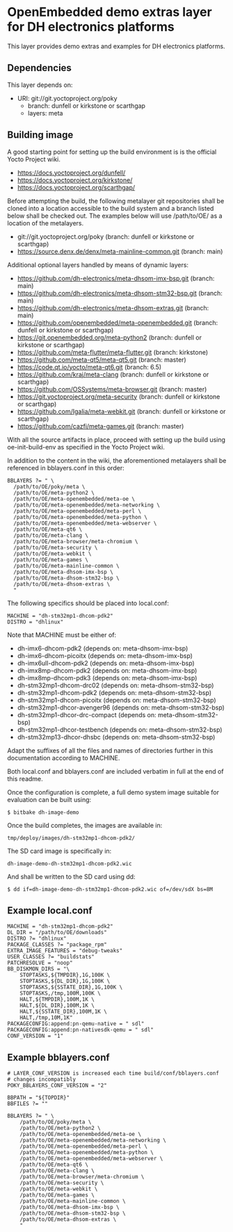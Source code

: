 OpenEmbedded demo extras layer for DH electronics platforms
===========================================================

This layer provides demo extras and examples for
DH electronics platforms.

Dependencies
------------

This layer depends on:

* URI: git://git.yoctoproject.org/poky
  - branch: dunfell or kirkstone or scarthgap
  - layers: meta

Building image
--------------

A good starting point for setting up the build environment is is the official
Yocto Project wiki.

* https://docs.yoctoproject.org/dunfell/
* https://docs.yoctoproject.org/kirkstone/
* https://docs.yoctoproject.org/scarthgap/

Before attempting the build, the following metalayer git repositories shall
be cloned into a location accessible to the build system and a branch listed
below shall be checked out. The examples below will use /path/to/OE/ as a
location of the metalayers.

* git://git.yoctoproject.org/poky					(branch: dunfell or kirkstone or scarthgap)
* https://source.denx.de/denx/meta-mainline-common.git			(branch: main)

Additional optional layers handled by means of dynamic layers:
* https://github.com/dh-electronics/meta-dhsom-imx-bsp.git		(branch: main)
* https://github.com/dh-electronics/meta-dhsom-stm32-bsp.git		(branch: main)
* https://github.com/dh-electronics/meta-dhsom-extras.git		(branch: main)
* https://github.com/openembedded/meta-openembedded.git			(branch: dunfell or kirkstone or scarthgap)
* https://git.openembedded.org/meta-python2				(branch: dunfell or kirkstone or scarthgap)
* https://github.com/meta-flutter/meta-flutter.git			(branch: kirkstone)
* https://github.com/meta-qt5/meta-qt5.git				(branch: master)
* https://code.qt.io/yocto/meta-qt6.git					(branch: 6.5)
* https://github.com/kraj/meta-clang					(branch: dunfell or kirkstone or scarthgap)
* https://github.com/OSSystems/meta-browser.git				(branch: master)
* https://git.yoctoproject.org/meta-security				(branch: dunfell or kirkstone or scarthgap)
* https://github.com/Igalia/meta-webkit.git				(branch: dunfell or kirkstone or scarthgap)
* https://github.com/cazfi/meta-games.git				(branch: master)

With all the source artifacts in place, proceed with setting up the build
using oe-init-build-env as specified in the Yocto Project wiki.

In addition to the content in the wiki, the aforementioned metalayers shall
be referenced in bblayers.conf in this order:

```
BBLAYERS ?= " \
  /path/to/OE/poky/meta \
  /path/to/OE/meta-python2 \
  /path/to/OE/meta-openembedded/meta-oe \
  /path/to/OE/meta-openembedded/meta-networking \
  /path/to/OE/meta-openembedded/meta-perl \
  /path/to/OE/meta-openembedded/meta-python \
  /path/to/OE/meta-openembedded/meta-webserver \
  /path/to/OE/meta-qt6 \
  /path/to/OE/meta-clang \
  /path/to/OE/meta-browser/meta-chromium \
  /path/to/OE/meta-security \
  /path/to/OE/meta-webkit \
  /path/to/OE/meta-games \
  /path/to/OE/meta-mainline-common \
  /path/to/OE/meta-dhsom-imx-bsp \
  /path/to/OE/meta-dhsom-stm32-bsp \
  /path/to/OE/meta-dhsom-extras \
  "
```

The following specifics should be placed into local.conf:

```
MACHINE = "dh-stm32mp1-dhcom-pdk2"
DISTRO = "dhlinux"
```

Note that MACHINE must be either of:

* dh-imx6-dhcom-pdk2		(depends on: meta-dhsom-imx-bsp)
* dh-imx6-dhcom-picoitx		(depends on: meta-dhsom-imx-bsp)
* dh-imx6ull-dhcom-pdk2		(depends on: meta-dhsom-imx-bsp)
* dh-imx8mp-dhcom-pdk2		(depends on: meta-dhsom-imx-bsp)
* dh-imx8mp-dhcom-pdk3		(depends on: meta-dhsom-imx-bsp)
* dh-stm32mp1-dhcom-drc02	(depends on: meta-dhsom-stm32-bsp)
* dh-stm32mp1-dhcom-pdk2	(depends on: meta-dhsom-stm32-bsp)
* dh-stm32mp1-dhcom-picoitx	(depends on: meta-dhsom-stm32-bsp)
* dh-stm32mp1-dhcor-avenger96	(depends on: meta-dhsom-stm32-bsp)
* dh-stm32mp1-dhcor-drc-compact	(depends on: meta-dhsom-stm32-bsp)
* dh-stm32mp1-dhcor-testbench	(depends on: meta-dhsom-stm32-bsp)
* dh-stm32mp13-dhcor-dhsbc	(depends on: meta-dhsom-stm32-bsp)

Adapt the suffixes of all the files and names of directories further in
this documentation according to MACHINE.

Both local.conf and bblayers.conf are included verbatim in full at the end
of this readme.

Once the configuration is complete, a full demo system image suitable for
evaluation can be built using:

```
$ bitbake dh-image-demo
```

Once the build completes, the images are available in:

```
tmp/deploy/images/dh-stm32mp1-dhcom-pdk2/
```

The SD card image is specifically in:

```
dh-image-demo-dh-stm32mp1-dhcom-pdk2.wic
```

And shall be written to the SD card using dd:

```
$ dd if=dh-image-demo-dh-stm32mp1-dhcom-pdk2.wic of=/dev/sdX bs=8M
```

Example local.conf
------------------
```
MACHINE = "dh-stm32mp1-dhcom-pdk2"
DL_DIR = "/path/to/OE/downloads"
DISTRO ?= "dhlinux"
PACKAGE_CLASSES ?= "package_rpm"
EXTRA_IMAGE_FEATURES = "debug-tweaks"
USER_CLASSES ?= "buildstats"
PATCHRESOLVE = "noop"
BB_DISKMON_DIRS = "\
    STOPTASKS,${TMPDIR},1G,100K \
    STOPTASKS,${DL_DIR},1G,100K \
    STOPTASKS,${SSTATE_DIR},1G,100K \
    STOPTASKS,/tmp,100M,100K \
    HALT,${TMPDIR},100M,1K \
    HALT,${DL_DIR},100M,1K \
    HALT,${SSTATE_DIR},100M,1K \
    HALT,/tmp,10M,1K"
PACKAGECONFIG:append:pn-qemu-native = " sdl"
PACKAGECONFIG:append:pn-nativesdk-qemu = " sdl"
CONF_VERSION = "1"
```

Example bblayers.conf
---------------------
```
# LAYER_CONF_VERSION is increased each time build/conf/bblayers.conf
# changes incompatibly
POKY_BBLAYERS_CONF_VERSION = "2"

BBPATH = "${TOPDIR}"
BBFILES ?= ""

BBLAYERS ?= " \
	/path/to/OE/poky/meta \
	/path/to/OE/meta-python2 \
	/path/to/OE/meta-openembedded/meta-oe \
	/path/to/OE/meta-openembedded/meta-networking \
	/path/to/OE/meta-openembedded/meta-perl \
	/path/to/OE/meta-openembedded/meta-python \
	/path/to/OE/meta-openembedded/meta-webserver \
	/path/to/OE/meta-qt6 \
	/path/to/OE/meta-clang \
	/path/to/OE/meta-browser/meta-chromium \
	/path/to/OE/meta-security \
	/path/to/OE/meta-webkit \
	/path/to/OE/meta-games \
	/path/to/OE/meta-mainline-common \
	/path/to/OE/meta-dhsom-imx-bsp \
	/path/to/OE/meta-dhsom-stm32-bsp \
	/path/to/OE/meta-dhsom-extras \
	"
```
